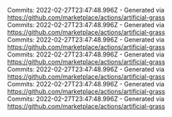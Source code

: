 Commits: 2022-02-27T23:47:48.996Z - Generated via https://github.com/marketplace/actions/artificial-grass
<br>
Commits: 2022-02-27T23:47:48.996Z - Generated via https://github.com/marketplace/actions/artificial-grass
<br>
Commits: 2022-02-27T23:47:48.996Z - Generated via https://github.com/marketplace/actions/artificial-grass
<br>
Commits: 2022-02-27T23:47:48.996Z - Generated via https://github.com/marketplace/actions/artificial-grass
<br>
Commits: 2022-02-27T23:47:48.996Z - Generated via https://github.com/marketplace/actions/artificial-grass
<br>
Commits: 2022-02-27T23:47:48.996Z - Generated via https://github.com/marketplace/actions/artificial-grass
<br>
Commits: 2022-02-27T23:47:48.996Z - Generated via https://github.com/marketplace/actions/artificial-grass
<br>

